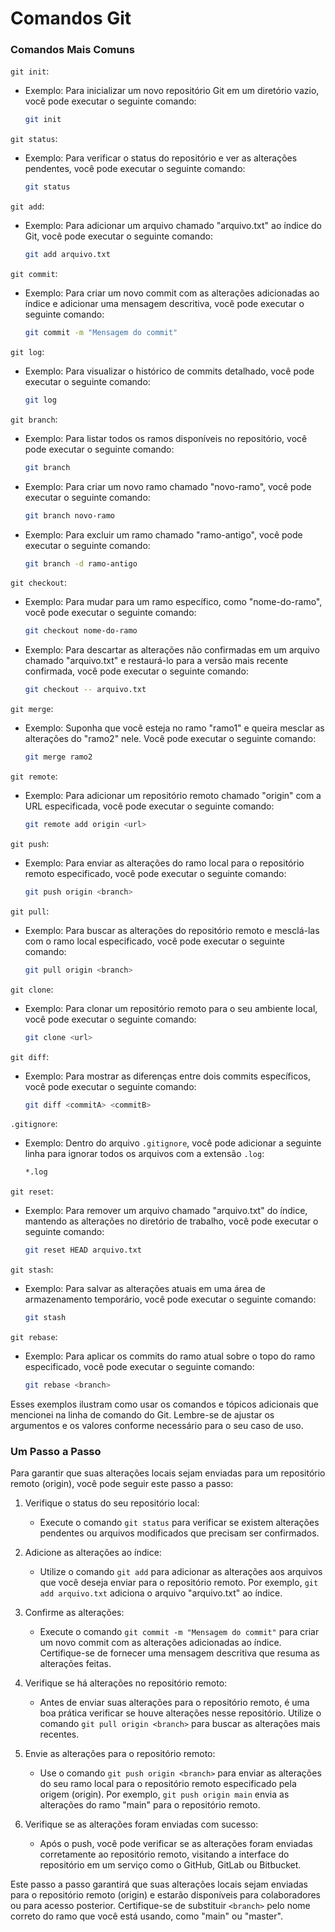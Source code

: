 # Comandos Git

### Comandos Mais Comuns

 `git init`:

- Exemplo: Para inicializar um novo repositório Git em um diretório vazio, você pode executar o seguinte comando:
  
  ```bash
  git init
  ```

`git status`:

- Exemplo: Para verificar o status do repositório e ver as alterações pendentes, você pode executar o seguinte comando:
  
  ```bash
  git status
  ```

`git add`:

- Exemplo: Para adicionar um arquivo chamado "arquivo.txt" ao índice do Git, você pode executar o seguinte comando:
  
  ```bash
  git add arquivo.txt
  ```

`git commit`:

- Exemplo: Para criar um novo commit com as alterações adicionadas ao índice e adicionar uma mensagem descritiva, você pode executar o seguinte comando:
  
  ```bash
  git commit -m "Mensagem do commit"
  ```

`git log`:

- Exemplo: Para visualizar o histórico de commits detalhado, você pode executar o seguinte comando:
  
  ```bash
  git log
  ```

`git branch`:

- Exemplo: Para listar todos os ramos disponíveis no repositório, você pode executar o seguinte comando:
  
  ```bash
  git branch
  ```
* Exemplo: Para criar um novo ramo chamado "novo-ramo", você pode executar o seguinte comando:
  
  ```bash
  git branch novo-ramo
  ```

* Exemplo: Para excluir um ramo chamado "ramo-antigo", você pode executar o seguinte comando:
  
  ```bash
  git branch -d ramo-antigo
  ```

`git checkout`:

- Exemplo: Para mudar para um ramo específico, como "nome-do-ramo", você pode executar o seguinte comando:
  
  ```bash
  git checkout nome-do-ramo
  ```
* Exemplo: Para descartar as alterações não confirmadas em um arquivo chamado "arquivo.txt" e restaurá-lo para a versão mais recente confirmada, você pode executar o seguinte comando:
  
  ```bash
  git checkout -- arquivo.txt
  ```

`git merge`:

- Exemplo: Suponha que você esteja no ramo "ramo1" e queira mesclar as alterações do "ramo2" nele. Você pode executar o seguinte comando:
  
  ```bash
  git merge ramo2
  ```

`git remote`:

- Exemplo: Para adicionar um repositório remoto chamado "origin" com a URL especificada, você pode executar o seguinte comando:
  
  ```bash
  git remote add origin <url>
  ```

`git push`:

- Exemplo: Para enviar as alterações do ramo local para o repositório remoto especificado, você pode executar o seguinte comando:
  
  ```bash
  git push origin <branch>
  ```

`git pull`:

- Exemplo: Para buscar as alterações do repositório remoto e mesclá-las com o ramo local especificado, você pode executar o seguinte comando:
  
  ```bash
  git pull origin <branch>
  ```

`git clone`:

- Exemplo: Para clonar um repositório remoto para o seu ambiente local, você pode executar o seguinte comando:
  
  ```bash
  git clone <url>
  ```

`git diff`:

- Exemplo: Para mostrar as diferenças entre dois commits específicos, você pode executar o seguinte comando:
  
  ```bash
  git diff <commitA> <commitB>
  ```

`.gitignore`:

- Exemplo: Dentro do arquivo `.gitignore`, você pode adicionar a seguinte linha para ignorar todos os arquivos com a extensão `.log`:
  
  ```bash
  *.log
  ```

`git reset`:

- Exemplo: Para remover um arquivo chamado "arquivo.txt" do índice, mantendo as alterações no diretório de trabalho, você pode executar o seguinte comando:
  
  ```bash
  git reset HEAD arquivo.txt
  ```

`git stash`:

- Exemplo: Para salvar as alterações atuais em uma área de armazenamento temporário, você pode executar o seguinte comando:
  
  ```bash
  git stash
  ```

`git rebase`:

- Exemplo: Para aplicar os commits do ramo atual sobre o topo do ramo especificado, você pode executar o seguinte comando:
  
  ```bash
  git rebase <branch>
  ```

Esses exemplos ilustram como usar os comandos e tópicos adicionais que mencionei na linha de comando do Git. Lembre-se de ajustar os argumentos e os valores conforme necessário para o seu caso de uso.

### Um Passo a Passo

Para garantir que suas alterações locais sejam enviadas para um repositório remoto (origin), você pode seguir este passo a passo:

1. Verifique o status do seu repositório local:
   
   - Execute o comando `git status` para verificar se existem alterações pendentes ou arquivos modificados que precisam ser confirmados.

2. Adicione as alterações ao índice:
   
   - Utilize o comando `git add` para adicionar as alterações aos arquivos que você deseja enviar para o repositório remoto. Por exemplo, `git add arquivo.txt` adiciona o arquivo "arquivo.txt" ao índice.

3. Confirme as alterações:
   
   - Execute o comando `git commit -m "Mensagem do commit"` para criar um novo commit com as alterações adicionadas ao índice. Certifique-se de fornecer uma mensagem descritiva que resuma as alterações feitas.

4. Verifique se há alterações no repositório remoto:
   
   - Antes de enviar suas alterações para o repositório remoto, é uma boa prática verificar se houve alterações nesse repositório. Utilize o comando `git pull origin <branch>` para buscar as alterações mais recentes.

5. Envie as alterações para o repositório remoto:
   
   - Use o comando `git push origin <branch>` para enviar as alterações do seu ramo local para o repositório remoto especificado pela origem (origin). Por exemplo, `git push origin main` envia as alterações do ramo "main" para o repositório remoto.

6. Verifique se as alterações foram enviadas com sucesso:
   
   - Após o push, você pode verificar se as alterações foram enviadas corretamente ao repositório remoto, visitando a interface do repositório em um serviço como o GitHub, GitLab ou Bitbucket.

Este passo a passo garantirá que suas alterações locais sejam enviadas para o repositório remoto (origin) e estarão disponíveis para colaboradores ou para acesso posterior. Certifique-se de substituir `<branch>` pelo nome correto do ramo que você está usando, como "main" ou "master".
